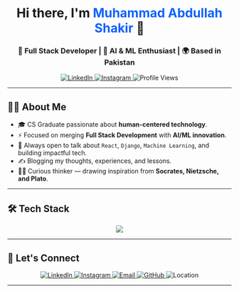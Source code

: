 <!-- Modern GitHub Profile README -->

<h1 align="center">Hi there, I'm <span style="color:#0f62fe;">Muhammad Abdullah Shakir</span> 👋</h1>
<h3 align="center">🚀 Full Stack Developer | 🤖 AI & ML Enthusiast | 🌍 Based in Pakistan</h3>

<p align="center">
  <a href="https://www.linkedin.com/in/muhammad-abdullah111" target="_blank">
    <img src="https://img.shields.io/badge/LinkedIn-0077B5?style=for-the-badge&logo=linkedin&logoColor=white" alt="LinkedIn">
  </a>
  <a href="https://www.instagram.com/muhammad_abdullah_shakir?igsh=b2pnNXc0MWxvYnFt" target="_blank">
    <img src="https://img.shields.io/badge/Instagram-E4405F?style=for-the-badge&logo=instagram&logoColor=white" alt="Instagram">
  </a>
  <img src="https://komarev.com/ghpvc/?username=muhammadabdullahshakir&style=for-the-badge&color=brightgreen" alt="Profile Views">
</p>

---

## 👨‍💻 About Me

- 🎓 CS Graduate passionate about **human-centered technology**.
- ⚡ Focused on merging **Full Stack Development** with **AI/ML innovation**.
- 💬 Always open to talk about `React`, `Django`, `Machine Learning`, and building impactful tech.
- ✍️ Blogging my thoughts, experiences, and lessons.
- 🧘‍♂️ Curious thinker — drawing inspiration from **Socrates, Nietzsche, and Plato**.

---

## 🛠️ Tech Stack

<p align="center">
  <img src="https://skillicons.dev/icons?i=js,ts,react,nextjs,reactnative,nodejs,express,django,python,mongodb,postgres,mysql,sqlite,tailwind,docker,git,github,vscode,linux" />
</p>

---

## 🔗 Let's Connect


<p align="center"> <a href="https://www.linkedin.com/in/muhammad-abdullah111" target="_blank"> <img alt="LinkedIn" src="https://img.shields.io/badge/LinkedIn-0A66C2?style=for-the-badge&logo=linkedin&logoColor=white" /> </a> <a href="https://www.instagram.com/muhammad_abdullah_shakir?igsh=b2pnNXc0MWxvYnFt" target="_blank"> <img alt="Instagram" src="https://img.shields.io/badge/Instagram-E4405F?style=for-the-badge&logo=instagram&logoColor=white" /> </a> <a href="mailto:muhammadabdullahshakir@gmail.com" target="_blank"> <img alt="Email" src="https://img.shields.io/badge/Email-D14836?style=for-the-badge&logo=gmail&logoColor=white" /> </a> <a href="https://github.com/muhammadabdullahshakir" target="_blank"> <img alt="GitHub" src="https://img.shields.io/badge/GitHub-333?style=for-the-badge&logo=github&logoColor=white" /> </a> <img alt="Location" src="https://img.shields.io/badge/Pakistan-025E5B?style=for-the-badge&logo=google-maps&logoColor=white" /> </p>

---


